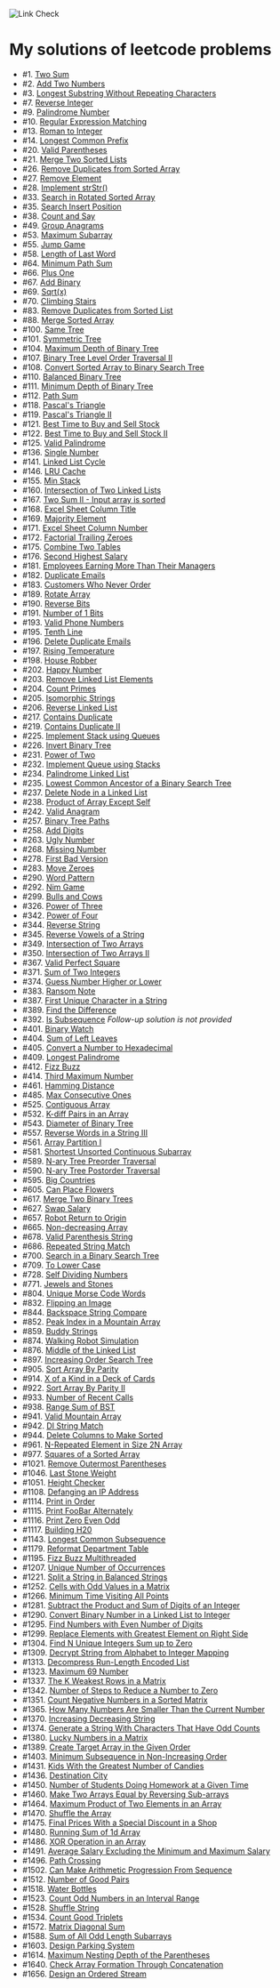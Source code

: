 ![Link Check](https://github.com/dmitry-at-hyla/leetcode-problems/workflows/Link%20Check/badge.svg)

# My solutions of leetcode problems

* #1. [Two Sum](src/0001.md)
* #2. [Add Two Numbers](src/0002.md)
* #3. [Longest Substring Without Repeating Characters](src/0003.md)
* #7. [Reverse Integer](src/0007.md)
* #9. [Palindrome Number](src/0009.md)
* #10. [Regular Expression Matching](src/0010.md)
* #13. [Roman to Integer](src/0013.md)
* #14. [Longest Common Prefix](src/0014.md)
* #20. [Valid Parentheses](src/0020.md)
* #21. [Merge Two Sorted Lists](src/0021.md)
* #26. [Remove Duplicates from Sorted Array](src/0026.md)
* #27. [Remove Element](src/0027.md)
* #28. [Implement strStr()](src/0028.md)
* #33. [Search in Rotated Sorted Array](src/0033.md)
* #35. [Search Insert Position](src/0035.md)
* #38. [Count and Say](src/0038.md)
* #49. [Group Anagrams](src/0049.md)
* #53. [Maximum Subarray](src/0053.md)
* #55. [Jump Game](src/0055.md)
* #58. [Length of Last Word](src/0058.md)
* #64. [Minimum Path Sum](src/0064.md)
* #66. [Plus One](src/0066.md)
* #67. [Add Binary](src/0067.md)
* #69. [Sqrt(x)](src/0069.md)
* #70. [Climbing Stairs](src/0070.md)
* #83. [Remove Duplicates from Sorted List](src/0083.md)
* #88. [Merge Sorted Array](src/0088.md)
* #100. [Same Tree](src/0100.md)
* #101. [Symmetric Tree](src/0101.md)
* #104. [Maximum Depth of Binary Tree](src/0104.md)
* #107. [Binary Tree Level Order Traversal II](src/0107.md)
* #108. [Convert Sorted Array to Binary Search Tree](src/0108.md)
* #110. [Balanced Binary Tree](src/0110.md)
* #111. [Minimum Depth of Binary Tree](src/0111.md)
* #112. [Path Sum](src/0112.md)
* #118. [Pascal's Triangle](src/0118.md)
* #119. [Pascal's Triangle II](src/0119.md)
* #121. [Best Time to Buy and Sell Stock](src/0121.md)
* #122. [Best Time to Buy and Sell Stock II](src/0122.md)
* #125. [Valid Palindrome](src/0125.md)
* #136. [Single Number](src/0136.md)
* #141. [Linked List Cycle](src/0141.md)
* #146. [LRU Cache](src/0146.md)
* #155. [Min Stack](src/0155.md)
* #160. [Intersection of Two Linked Lists](src/0160.md)
* #167. [Two Sum II - Input array is sorted](src/0167.md)
* #168. [Excel Sheet Column Title](src/0168.md)
* #169. [Majority Element](src/0169.md)
* #171. [Excel Sheet Column Number](src/0171.md)
* #172. [Factorial Trailing Zeroes](src/0172.md)
* #175. [Combine Two Tables](src/0175.md)
* #176. [Second Highest Salary](src/0176.md)
* #181. [Employees Earning More Than Their Managers](src/0181.md)
* #182. [Duplicate Emails](src/0182.md)
* #183. [Customers Who Never Order](src/0183.md)
* #189. [Rotate Array](src/0189.md)
* #190. [Reverse Bits](src/0190.md)
* #191. [Number of 1 Bits](src/0191.md)
* #193. [Valid Phone Numbers](src/0193.md)
* #195. [Tenth Line](src/0195.md)
* #196. [Delete Duplicate Emails](src/0196.md)
* #197. [Rising Temperature](src/0197.md)
* #198. [House Robber](src/0198.md)
* #202. [Happy Number](src/0202.md)
* #203. [Remove Linked List Elements](src/0203.md)
* #204. [Count Primes](src/0204.md)
* #205. [Isomorphic Strings](src/0205.md)
* #206. [Reverse Linked List](src/0206.md)
* #217. [Contains Duplicate](src/0217.md)
* #219. [Contains Duplicate II](src/0219.md)
* #225. [Implement Stack using Queues](src/0225.md)
* #226. [Invert Binary Tree](src/0226.md)
* #231. [Power of Two](src/0231.md)
* #232. [Implement Queue using Stacks](src/0232.md)
* #234. [Palindrome Linked List](src/0234.md)
* #235. [Lowest Common Ancestor of a Binary Search Tree](src/0235.md)
* #237. [Delete Node in a Linked List](src/0237.md)
* #238. [Product of Array Except Self](src/0238.md)
* #242. [Valid Anagram](src/0242.md)
* #257. [Binary Tree Paths](src/0257.md)
* #258. [Add Digits](src/0258.md)
* #263. [Ugly Number](src/0263.md)
* #268. [Missing Number](src/0268.md)
* #278. [First Bad Version](src/0278.md)
* #283. [Move Zeroes](src/0283.md)
* #290. [Word Pattern](src/0290.md)
* #292. [Nim Game](src/0292.md)
* #299. [Bulls and Cows](src/0299.md)
* #326. [Power of Three](src/0326.md)
* #342. [Power of Four](src/0342.md)
* #344. [Reverse String](src/0344.md)
* #345. [Reverse Vowels of a String](src/0345.md)
* #349. [Intersection of Two Arrays](src/0349.md)
* #350. [Intersection of Two Arrays II](src/0350.md)
* #367. [Valid Perfect Square](src/0367.md)
* #371. [Sum of Two Integers](src/0371.md)
* #374. [Guess Number Higher or Lower](src/0374.md)
* #383. [Ransom Note](src/0383.md)
* #387. [First Unique Character in a String](src/0387.md)
* #389. [Find the Difference](src/0389.md)
* #392. [Is Subsequence](src/0392.md) _Follow-up solution is not provided_
* #401. [Binary Watch](src/0401.md)
* #404. [Sum of Left Leaves](src/0404.md)
* #405. [Convert a Number to Hexadecimal](src/0405.md)
* #409. [Longest Palindrome](src/0409.md)
* #412. [Fizz Buzz](src/0412.md)
* #414. [Third Maximum Number](src/0414.md)
* #461. [Hamming Distance](src/0461.md)
* #485. [Max Consecutive Ones](src/0485.md)
* #525. [Contiguous Array](src/0525.md)
* #532. [K-diff Pairs in an Array](src/0532.md)
* #543. [Diameter of Binary Tree](src/0543.md)
* #557. [Reverse Words in a String III](src/0557.md)
* #561. [Array Partition I](src/0561.md)
* #581. [Shortest Unsorted Continuous Subarray](src/0581.md)
* #589. [N-ary Tree Preorder Traversal](src/0589.md)
* #590. [N-ary Tree Postorder Traversal](src/0590.md)
* #595. [Big Countries](src/0595.md)
* #605. [Can Place Flowers](src/0605.md)
* #617. [Merge Two Binary Trees](src/0617.md)
* #627. [Swap Salary](src/0627.md)
* #657. [Robot Return to Origin](src/0657.md)
* #665. [Non-decreasing Array](src/0665.md)
* #678. [Valid Parenthesis String](src/0678.md)
* #686. [Repeated String Match](src/0686.md)
* #700. [Search in a Binary Search Tree](src/0700.md)
* #709. [To Lower Case](src/0709.md)
* #728. [Self Dividing Numbers](src/0728.md)
* #771. [Jewels and Stones](src/0771.md)
* #804. [Unique Morse Code Words](src/0804.md)
* #832. [Flipping an Image](src/0832.md)
* #844. [Backspace String Compare](src/0844.md)
* #852. [Peak Index in a Mountain Array](src/0852.md)
* #859. [Buddy Strings](src/0859.md)
* #874. [Walking Robot Simulation](src/0874.md)
* #876. [Middle of the Linked List](src/0876.md)
* #897. [Increasing Order Search Tree](src/0897.md)
* #905. [Sort Array By Parity](src/0905.md)
* #914. [X of a Kind in a Deck of Cards](src/914.md)
* #922. [Sort Array By Parity II](src/0922.md)
* #933. [Number of Recent Calls](src/0933.md)
* #938. [Range Sum of BST](src/0938.md)
* #941. [Valid Mountain Array](src/0941.md)
* #942. [DI String Match](src/0942.md)
* #944. [Delete Columns to Make Sorted](src/0944.md)
* #961. [N-Repeated Element in Size 2N Array](src/0961.md)
* #977. [Squares of a Sorted Array](src/0977.md)
* #1021. [Remove Outermost Parentheses](src/1021.md)
* #1046. [Last Stone Weight](src/1046.md)
* #1051. [Height Checker](src/1051.md)
* #1108. [Defanging an IP Address](src/1108.md)
* #1114. [Print in Order](src/1114.md)
* #1115. [Print FooBar Alternately](src/1115.md)
* #1116. [Print Zero Even Odd](src/1116.md)
* #1117. [Building H20](src/1117.md)
* #1143. [Longest Common Subsequence](src/1143.md)
* #1179. [Reformat Department Table](src/1179.md)
* #1195. [Fizz Buzz Multithreaded](src/1195.md)
* #1207. [Unique Number of Occurrences](src/1207.md)
* #1221. [Split a String in Balanced Strings](src/1221.md)
* #1252. [Cells with Odd Values in a Matrix](src/1252.md)
* #1266. [Minimum Time Visiting All Points](src/1266.md)
* #1281. [Subtract the Product and Sum of Digits of an Integer](src/1281.md)
* #1290. [Convert Binary Number in a Linked List to Integer](src/1290.md)
* #1295. [Find Numbers with Even Number of Digits](src/1295.md)
* #1299. [Replace Elements with Greatest Element on Right Side](src/1299.md)
* #1304. [Find N Unique Integers Sum up to Zero](src/1304.md)
* #1309. [Decrypt String from Alphabet to Integer Mapping](src/1309.md)
* #1313. [Decompress Run-Length Encoded List](src/1313.md)
* #1323. [Maximum 69 Number](src/1323.md)
* #1337. [The K Weakest Rows in a Matrix](src/1337.md)
* #1342. [Number of Steps to Reduce a Number to Zero](src/1342.md)
* #1351. [Count Negative Numbers in a Sorted Matrix](src/1351.md)
* #1365. [How Many Numbers Are Smaller Than the Current Number](src/1365.md)
* #1370. [Increasing Decreasing String](src/1370.md)
* #1374. [Generate a String With Characters That Have Odd Counts](src/1374.md)
* #1380. [Lucky Numbers in a Matrix](src/1380.md)
* #1389. [Create Target Array in the Given Order](src/1389.md)
* #1403. [Minimum Subsequence in Non-Increasing Order](src/1403.md)
* #1431. [Kids With the Greatest Number of Candies](src/1431.md)
* #1436. [Destination City](src/1436.md)
* #1450. [Number of Students Doing Homework at a Given Time](src/1450.md)
* #1460. [Make Two Arrays Equal by Reversing Sub-arrays](src/1460.md)
* #1464. [Maximum Product of Two Elements in an Array](src/1464.md)
* #1470. [Shuffle the Array](src/1470.md)
* #1475. [Final Prices With a Special Discount in a Shop](src/1475.md)
* #1480. [Running Sum of 1d Array](src/1480.md)
* #1486. [XOR Operation in an Array](src/1486.md)
* #1491. [Average Salary Excluding the Minimum and Maximum Salary](src/1491.md)
* #1496. [Path Crossing](src/1496.md)
* #1502. [Can Make Arithmetic Progression From Sequence](src/1502.md)
* #1512. [Number of Good Pairs](src/1512.md)
* #1518. [Water Bottles](src/1518.md)
* #1523. [Count Odd Numbers in an Interval Range](src/1523.md)
* #1528. [Shuffle String](src/1528.md)
* #1534. [Count Good Triplets](src/1534.md)
* #1572. [Matrix Diagonal Sum](src/1572.md)
* #1588. [Sum of All Odd Length Subarrays](src/1588.md)
* #1603. [Design Parking System](src/1603.md)
* #1614. [Maximum Nesting Depth of the Parentheses](src/1614.md)
* #1640. [Check Array Formation Through Concatenation](src/1640.md)
* #1656. [Design an Ordered Stream](src/1656.md)

